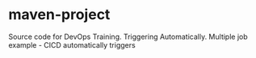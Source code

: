 # maven-project
Source code for DevOps Training. Triggering Automatically.
Multiple job example - CICD
automatically triggers 
